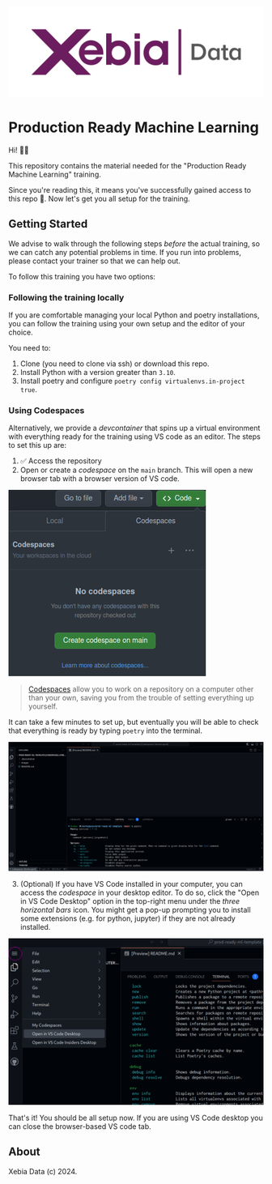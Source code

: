 ![images/xebia-logo.png](images/xebia-logo.png)

# Production Ready Machine Learning

Hi! 👋🏻

This repository contains the material needed for the "Production Ready Machine Learning" training.

Since you're reading this, it means you've successfully gained access to this repo 🎉. Now let's get you all setup for the training.

## Getting Started

We advise to walk through the following steps _before_ the actual training, so we can catch any potential problems in time.
If you run into problems, please contact your trainer so that we can help out.

To follow this training you have two options:

### Following the training locally

If you are comfortable managing your local Python and poetry installations, you can follow the training using your own setup and the editor of your choice.

You need to:
1. Clone (you need to clone via ssh) or download this repo.
2. Install Python with a version greater than `3.10`.
3. Install poetry and configure `poetry config virtualenvs.in-project true`.

### Using Codespaces

Alternatively, we provide a _devcontainer_ that spins up a virtual environment with everything ready for the training using VS code as an editor.
The steps to set this up are:

1. ✅ Access the repository
2. Open or create a _codespace_ on the `main` branch. This will open a new browser tab with a browser version of VS code.

![images/create-codespace.png](images/create-codespace.png)

   > [Codespaces](https://docs.github.com/en/codespaces/overview) allow you to work on a repository on a computer other than your own, saving you from the trouble of setting everything up yourself.

It can take a few minutes to set up, but eventually you will be able to check that everything is ready by typing `poetry` into the terminal.

![images/codespace-browser.png](images/codespace-browser.png)

3. (Optional) If you have VS Code installed in your computer, you can access the _codespace_ in your desktop editor. To do so, click the "Open in VS Code Desktop" option in the top-right menu under the _three horizontal bars_ icon. You might get a pop-up prompting you to install some extensions (e.g. for python, jupyter) if they are not already installed.

![images/codespace-vscode.png](images/codespace-desktop.png)

That's it! You should be all setup now. If you are using VS Code desktop you can close the browser-based VS code tab.

## About

Xebia Data (c) 2024.
